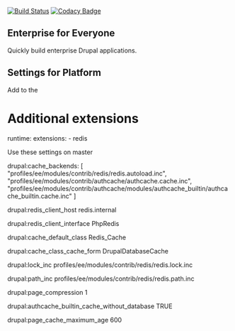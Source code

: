 [![Build Status](https://travis-ci.org/commercelabsio/ee.svg?branch=7.x-1.x)](https://travis-ci.org/commercelabsio/ee) [![Codacy Badge](https://api.codacy.com/project/badge/grade/8bf3e5bb79dc48959719fa892afb293e)](https://www.codacy.com/app/dwkitchen/ee)

Enterprise for Everyone
-----------------------

Quickly build enterprise Drupal applications.


Settings for Platform
---------------------

Add to the
# Additional extensions
runtime:
    extensions:
        - redis

Use these settings on master

drupal:cache_backends:
[
   "profiles/ee/modules/contrib/redis/redis.autoload.inc",
   "profiles/ee/modules/contrib/authcache/authcache.cache.inc",
   "profiles/ee/modules/contrib/authcache/modules/authcache_builtin/authcache_builtin.cache.inc"
]

drupal:redis_client_host
  redis.internal

drupal:redis_client_interface
  PhpRedis

drupal:cache_default_class
  Redis_Cache

drupal:cache_class_cache_form
  DrupalDatabaseCache

drupal:lock_inc
  profiles/ee/modules/contrib/redis/redis.lock.inc

drupal:path_inc
  profiles/ee/modules/contrib/redis/redis.path.inc

drupal:page_compression
  1

drupal:authcache_builtin_cache_without_database
  TRUE

drupal:page_cache_maximum_age
  600

